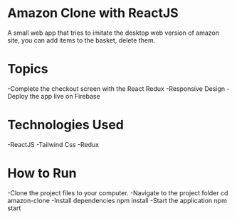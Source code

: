 # Amazon Clone with ReactJS
A small web app that tries to imitate the desktop web version of amazon site, you can add items to the basket, delete them.

# Topics
-Complete the checkout screen with the React Redux
-Responsive Design
-Deploy the app live on Firebase

# Technologies Used
-ReactJS
-Tailwind Css
-Redux

# How to Run
-Clone the project files to your computer.
-Navigate to the project folder cd amazon-clone
-Install dependencies npm install
-Start the application npm start
